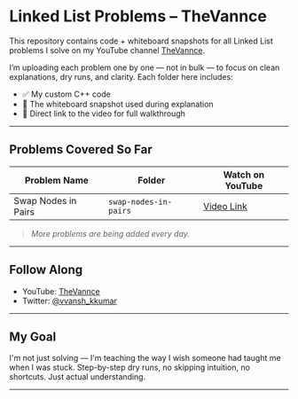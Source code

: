 # Linked List Problems – TheVannce

This repository contains code + whiteboard snapshots for all Linked List problems I solve on my YouTube channel [TheVannce](https://www.youtube.com/@theVannce).

I’m uploading each problem one by one — not in bulk — to focus on clean explanations, dry runs, and clarity. Each folder here includes:

- ✅ My custom C++ code
- 🧠 The whiteboard snapshot used during explanation
- 🎥 Direct link to the video for full walkthrough

---

##  Problems Covered So Far

| Problem Name                 | Folder                  | Watch on YouTube |
|-----------------------------|--------------------------|------------------|
| Swap Nodes in Pairs         | `swap-nodes-in-pairs`    | [Video Link](https://youtu.be/dQQfT3IKbX0?si=b_tzWMsKg7ifuz2w) |

> *More problems are being added every day.*

---

##  Follow Along

-  YouTube: [TheVannce](https://www.youtube.com/@theVannce)
-  Twitter: [@vvansh_kkumar](https://x.com/vvansh_kkumar)


---

##  My Goal

I'm not just solving — I'm teaching the way I wish someone had taught me when I was stuck. Step-by-step dry runs, no skipping intuition, no shortcuts. Just actual understanding.

---

